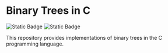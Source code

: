 # Binary Trees in C
![Static Badge](https://img.shields.io/badge/%E2%AC%9E-Language-blue?logo=c) ![Static Badge](https://img.shields.io/badge/Ubuntu-compiled-red?logo=ubuntu)

This repository provides implementations of binary trees in the C programming language.
